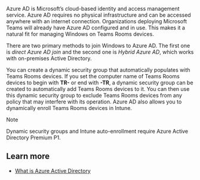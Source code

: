 Azure AD is Microsoft’s cloud-based identity and access management service. Azure AD requires no physical infrastructure and can be accessed anywhere with an internet connection. Organizations deploying Microsoft Teams will already have Azure AD configured and in use. This makes it a natural fit for managing Windows on Teams Rooms devices.
 
There are two primary methods to join Windows to Azure AD. The first one is *direct Azure AD join* and the second one is *Hybrid Azure AD*, which works with on-premises Active Directory.

You can create a dynamic security group that automatically populates with Teams Rooms devices. If you set the computer name of Teams Rooms devices to begin with **TR-** or end with **-TR**, a dynamic security group can be created to automatically add Teams Rooms devices to it. You can then use this dynamic security group to exclude Teams Rooms devices from any policy that may interfere with its operation. Azure AD also allows you to dynamically enroll Teams Rooms devices in Intune.
  
> [!NOTE]
> Dynamic security groups and Intune auto-enrollment require Azure Active Directory Premium P1.
>

## Learn more

- [What is Azure Active Directory](https://docs.microsoft.com/azure/active-directory/fundamentals/active-directory-whatis?azure-portal=true)
